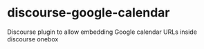 discourse-google-calendar
=========================

Discourse plugin to allow embedding Google calendar URLs inside discourse onebox
